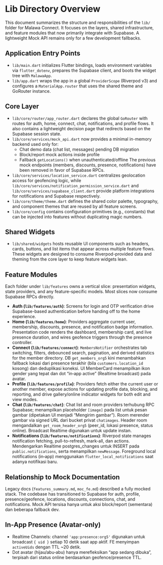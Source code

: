 # Lib Directory Overview

This document summarizes the structure and responsibilities of the `lib/` folder for Malawa Connect. It focuses on the layers, shared infrastructure, and feature modules that now primarily integrate with Supabase. A lightweight Mock API remains only for a few development fallbacks.

## Application Entry Points

- `lib/main.dart` initializes Flutter bindings, loads environment variables via `flutter_dotenv`, prepares the Supabase client, and boots the widget tree with `MalawaApp`.
- `lib/app.dart` wraps the app in a global `ProviderScope` (Riverpod v3) and configures a `MaterialApp.router` that uses the shared theme and GoRouter instance.

## Core Layer

- `lib/core/router/app_router.dart` declares the global `GoRouter` with routes for auth, home, connect, chat, notifications, and profile flows. It also contains a lightweight decision page that redirects based on the Supabase session state.
- `lib/core/services/mock_api.dart` now provides a minimal in-memory backend used only for:
  - Chat demo data (chat list, messages) pending DB migration
  - Block/report mock actions inside profile
  - Fallback `getLocations()` when unauthenticated/offline
  The previous mock endpoints (members, discounts, presence, notifications) have been removed in favor of Supabase RPCs.
- `lib/core/services/location_service.dart` centralizes geolocation access for geofencing logic, while `lib/core/services/notification_permission_service.dart` and `lib/core/services/supabase_client.dart` provide platform integrations for notifications and Supabase respectively.
- `lib/core/theme/theme.dart` defines the shared color palette, typography, and component themes that are reused by all feature screens.
- `lib/core/config` contains configuration primitives (e.g., constants) that can be injected into features without duplicating magic numbers.

## Shared Widgets

- `lib/shared/widgets` hosts reusable UI components such as headers, cards, buttons, and list items that appear across multiple feature flows. These widgets are designed to consume Riverpod-provided data and theming from the core layer to keep feature widgets lean.

## Feature Modules

Each folder under `lib/features` owns a vertical slice: presentation widgets, state providers, and any feature-specific models. Most slices now consume Supabase RPCs directly.

- **Auth (`lib/features/auth`)**: Screens for login and OTP verification drive Supabase-based authentication before handing off to the home experience.
- **Home (`lib/features/home`)**: Providers aggregate current user, membership, discounts, presence, and notification badge information. Presentation code renders the dashboard, membership card, and live presence duration, and wires geofence triggers through the presence controller.
- **Connect (`lib/features/connect`)**: `MembersNotifier` orchestrates tab switching, filters, debounced search, pagination, and derived statistics for the member directory. DB `get_members_org5` kini menambahkan fallback lokasi dari presence terakhir (bila `customers.location_id` kosong) dan deduplikasi koneksi. UI MemberCard menampilkan ikon gender yang tepat dan dot “in‑app active” (Realtime broadcast) pada avatar.
- **Profile (`lib/features/profile`)**: Providers fetch either the current user or another member, expose actions for updating profile data, blocking, and reporting, and drive gallery/online indicator widgets for both edit and view modes.
- **Chat (`lib/features/chat`)**: Chat list and room providers terhubung RPC Supabase; menampilkan placeholder `[image]` pada list untuk pesan gambar (dipetakan UI menjadi “Mengirim gambar”). Room merender gambar via signed URL dari bucket privat `chatimages`. Header room mengandalkan `get_room_header_org5` (peer_id, lokasi presence, status online). Broadcast Realtime digunakan untuk update instan.
- **Notifications (`lib/features/notifications`)**: Riverpod state manages notification fetching, pull-to-refresh, mark-all, dan actions. Mendengarkan Realtime postgres_changes untuk INSERT pada `public.notifications`, serta menampilkan `newMessage`. Foreground local notifications (in‑app) menggunakan `flutter_local_notifications` saat adanya notifikasi baru.

## Relationship to Mock Documentation

Legacy docs (`features_summary.md`, `moc_fe.md`) described a fully mocked stack. The codebase has transitioned to Supabase for auth, profile, presence/geofence, locations, discounts, connections, chat, and notifications. Mock API tersisa hanya untuk aksi block/report (sementara) dan beberapa fallback dev.

## In‑App Presence (Avatar‑only)
- Realtime Channels: channel `'app:presence:org5'` digunakan untuk broadcast `{ uid }` setiap 10 detik saat app aktif. FE menyimpan `activeUids` dengan TTL ~20 detik.
- Dot avatar (hijau/abu‑abu) hanya merefleksikan “app sedang dibuka”, terpisah dari status online berdasarkan geofence/presence TTL.
